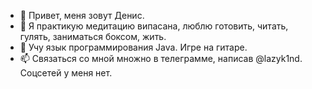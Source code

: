 - 👋 Привет, меня зовут Денис.
- 👀 Я практикую медитацию випасана, люблю готовить, читать, гулять, заниматься боксом, жить.
- 🌱 Учу язык программирования Java. Игре на гитаре. 
- 📫 Связаться со мной множно в телеграмме, написав @lazyk1nd. Соцсетей у меня нет.

<!---
DenyLazykin/DenyLazykin is a ✨ special ✨ repository because its `README.md` (this file) appears on your GitHub profile.
You can click the Preview link to take a look at your changes.
--->
